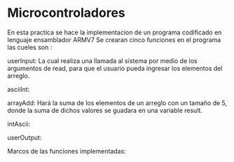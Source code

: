 # Microcontroladores

En esta practica se hace la implementacion de un programa codificado en lenguaje ensamblador ARMV7
Se crearan cinco funciones en  el programa las cueles son :

userInput: La cual realiza una llamada al sistema por medio de los argumentos de read, para que el usuario pueda ingresar los elementos del arreglo.

asciiInt:

arrayAdd: Hará la suma de los elementos de un arreglo con un tamaño de 5, donde la suma de dichos valores se guadara en una variable result.

intAscii:

userOutput:







Marcos de las funciones implementadas:


